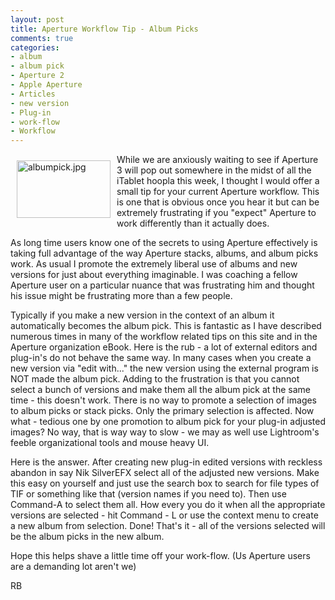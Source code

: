 ```yaml
---
layout: post
title: Aperture Workflow Tip - Album Picks
comments: true
categories:
- album
- album pick
- Aperture 2
- Apple Aperture
- Articles
- new version
- Plug-in
- work-flow
- Workflow
---
```

<a rel="lightbox" href="/wp-content/uploads/2010/01/albumpick.jpg"><img title="albumpick.jpg" src="/wp-content/uploads/2010/01/.thumbs/.albumpick.jpg" border="0" alt="albumpick.jpg" hspace="10" vspace="10" width="150" height="92" align="left" /></a>While we are anxiously waiting to see if Aperture 3 will pop out somewhere in the midst of all the iTablet hoopla this week, I thought I would offer a small tip for your current Aperture workflow. This is one that is obvious once you hear it but can be extremely frustrating if you "expect" Aperture to work differently than it actually does.

As long time users know one of the secrets to using Aperture effectively is taking full advantage of the way Aperture stacks, albums, and album picks work. As usual I promote the extremely liberal use of albums and new versions for just about everything imaginable. I was coaching a fellow Aperture user on a particular nuance that was frustrating him and thought his issue might be frustrating more than a few people.

Typically if you make a new version in the context of an album it automatically becomes the album pick. This is fantastic as I have described numerous times in many of the workflow related tips on this site and in the Aperture organization eBook. Here is the rub - a lot of external editors and plug-in's do not behave the same way. In many cases when you create a new version via "edit with..." the new version using the external program is NOT made the album pick. Adding to the frustration is that you cannot select a bunch of versions and make them all the album pick at the same time - this doesn't work. There is no way to promote a selection of images to album picks or stack picks. Only the primary selection is affected. Now what - tedious one by one promotion to album pick for your plug-in adjusted images? No way, that is way way to slow - we may as well use Lightroom's feeble organizational tools and mouse heavy UI.

Here is the answer. After creating new plug-in edited versions with reckless abandon in say Nik SilverEFX select all of the adjusted new versions. Make this easy on yourself and just use the search box to search for file types of TIF or something like that (version names if you need to). Then use Command-A to select them all. How every you do it when all the appropriate versions are selected - hit Command - L or use the context menu to create a new album from selection. Done! That's it - all of the versions selected will be the album picks in the new album.

Hope this helps shave a little time off your work-flow. (Us Aperture users are a demanding lot aren't we)

RB